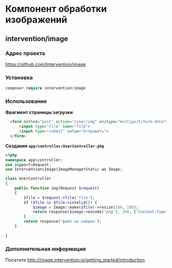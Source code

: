 # Компонент обработки изображений

## intervention/image

### Адрес проекта

https://github.com/Intervention/image

### Установка

```php
composer require intervention/image
```

### Использование

**Фрагмент страницы загрузки**

```html
  <form method="post" action="/user/img" enctype="multipart/form-data">
      <input type="file" name="file">
      <input type="submit" value="Отправить">
  </form>
```

**Создание `app/controller/UserController.php`**

```php
<?php
namespace app\controller;
use support\Request;
use Intervention\Image\ImageManagerStatic as Image;

class UserController
{
    public function img(Request $request)
    {
        $file = $request->file('file');
        if ($file && $file->isValid()) {
            $image = Image::make($file)->resize(100, 100);
            return response($image->encode('png'), 200, ['Content-Type' => 'image/png']);
        }
        return response('файл не найден');
    }
    
}
```

### Дополнительная информация

Посетите http://image.intervention.io/getting_started/introduction
